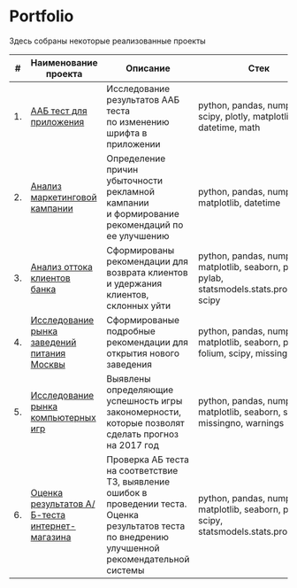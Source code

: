 # Portfolio

Здесь собраны некоторые реализованные проекты

| #    | Наименование проекта                | Описание                                                     | Стек                                                         |
| ---- | ------------------------------------------------------------ | ------------------------------------------------------------ | ------------------------------------------------------------ |
| 1.   | [ААБ тест для приложения](https://github.com/AlexResearcher/data_analysis/tree/main/ААБ%20тест%20для%20приложения) | Исследование результатов ААБ теста <br/> по изменению шрифта в приложении | python, pandas, numpy, scipy, plotly, matplotlib, datetime, math |
| 2.   | [Анализ маркетинговой кампании](https://github.com/AlexResearcher/data_analysis/tree/main/Анализ%20маркетинговой%20кампании) | Определение причин убыточности <br/> рекламной кампании  <br/> и формирование рекомендаций по ее улучшению | python, pandas, numpy, matplotlib, datetime |
| 3.   | [Анализ оттока клиентов банка](https://github.com/AlexResearcher/data_analysis/tree/main/Анализ%20оттока%20клиентов%20банка) | Сформированы рекомендации для возврата клиентов и удержания клиентов, склонных уйти | python, pandas, numpy, matplotlib, seaborn, phik, pylab, statsmodels.stats.proportion, scipy |
| 4.   | [Исследование рынка заведений питания Москвы](https://github.com/AlexResearcher/data_analysis/tree/main/Исследование%20рынка%20заведений%20питания%20в%20Москве) | Сформированые подробные рекомендации для открытия нового заведения| python, pandas, numpy, matplotlib, seaborn, plotly, folium, scipy, missingno |
| 5.   | [Исследование рынка компьютерных игр](https://github.com/AlexResearcher/data_analysis/tree/main/Исследование%20рынка%20компьютерных%20игр) | Выявлены определяющие успешность игры закономерности, которые позволят сделать прогноз на 2017 год | python, pandas, numpy, matplotlib, seaborn, scipy, missingno, warnings |
| 6.   | [Оценка результатов A/Б-теста интернет-магазина](https://github.com/AlexResearcher/data_analysis/tree/main/Оценка%20АБ%20теста) | Проверка АБ теста на соответствие ТЗ, выявление ошибок в проведении теста. Оценка результатов теста по внедрению улучшенной рекомендательной системы | python, pandas, numpy, matplotlib, seaborn, pylab, scipy, statsmodels.stats.proportion |
